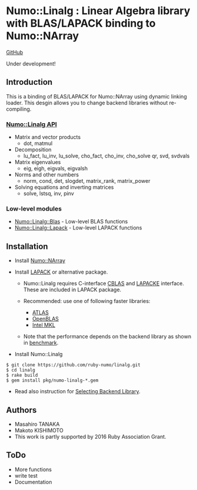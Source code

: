 # Numo::Linalg : Linear Algebra library with BLAS/LAPACK binding to Numo::NArray

[GitHub](https://github.com/ruby-numo/linalg)

Under development!

## Introduction

This is a binding of BLAS/LAPACK for Numo::NArray using dynamic linking loader.
This desgin allows you to change backend libraries without re-compiling.

### [Numo::Linalg API](http://ruby-numo.github.io/linalg/yard/Numo/Linalg.html)

* Matrix and vector products
    * dot, matmul
* Decomposition
    * lu\_fact, lu\_inv, lu\_solve, cho\_fact, cho\_inv, cho\_solve
      qr, svd, svdvals
* Matrix eigenvalues
    * eig, eigh, eigvals, eigvalsh
* Norms and other numbers
    * norm, cond, det, slogdet, matrix\_rank, matrix\_power
* Solving equations and inverting matrices
    * solve, lstsq, inv, pinv

### Low-level modules

* [Numo::Linalg::Blas](http://ruby-numo.github.io/linalg/yard/Numo/Linalg/Blas.html) - Low-level BLAS functions
* [Numo::Linalg::Lapack](http://ruby-numo.github.io/linalg/yard/Numo/Linalg/Lapack.html) - Low-level LAPACK functions

## Installation

* Install [Numo::NArray](https://github.com/ruby-numo/narray)

* Install [LAPACK](http://www.netlib.org/lapack/) or alternative package.

    * Numo::Linalg requires C-interface
      [CBLAS](http://www.netlib.org/blas/#_cblas) and
      [LAPACKE](http://www.netlib.org/lapack/lapacke.html) interface.
      These are included in LAPACK package.

    * Recommended: use one of following faster libraries:
        * [ATLAS](https://sourceforge.net/projects/math-atlas/)
        * [OpenBLAS](http://www.openblas.net/)
        * [Intel MKL](https://software.intel.com/intel-mkl)

    * Note that the performance depends on the backend library as shown in
      [benchmark](https://github.com/ruby-numo/linalg/tree/master/bench).

* Install Numo::Linalg

```shell
$ git clone https://github.com/ruby-numo/linalg.git
$ cd linalg
$ rake build
$ gem install pkg/numo-linalg-*.gem
```

* Read also instruction for [Selecting Backend Library](https://github.com/ruby-numo/linalg/tree/master/doc/select-backend.md).

## Authors

* Masahiro TANAKA
* Makoto KISHIMOTO
* This work is partly supported by 2016 Ruby Association Grant.

## ToDo

* More functions
* write test
* Documentation
